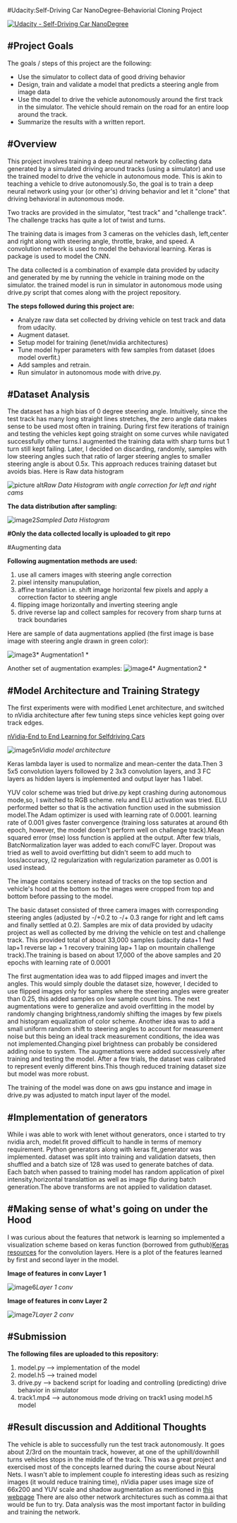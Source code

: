 
#Udacity:Self-Driving Car NanoDegree-Behaviorial Cloning Project

[![Udacity - Self-Driving Car NanoDegree](https://s3.amazonaws.com/udacity-sdc/github/shield-carnd.svg)](http://www.udacity.com/drive)

#Project Goals
---
The goals / steps of this project are the following:
* Use the simulator to collect data of good driving behavior 
* Design, train and validate a model that predicts a steering angle from image data
* Use the model to drive the vehicle autonomously around the first track in the simulator. The vehicle should remain on the road for an entire loop around the track.
* Summarize the results with a written report.

#Overview
---
This project involves training a deep neural network by collecting data generated by a simulated driving around tracks (using a simulator) and use the trained model to drive the vehicle in autonomous mode. This is akin to teaching a vehicle to drive autonomously.So, the goal is to train a deep neural network using your (or other's) driving behavior and let it "clone" that driving behavioral in autonomous mode.

Two tracks are provided in the simulator, "test track" and "challenge track". The challenge tracks has quite a lot of twist and turns.

The training data is images from 3 cameras on the vehicles dash, left,center and right along with steering angle, throttle, brake, and speed. A convolution network is used to model the behavioral learning. Keras is package is used to model the CNN.

The data collected is a combination of example data provided by udacity and generated by me by running the vehicle in training mode on the simulator. the trained model is run in simulator in autonomous mode using drive.py script that comes along with the project repository.

**The steps followed during this project are:**

* Analyze raw data set collected by driving vehicle on test track and data from udacity.
* Augment dataset.
* Setup model for training (lenet/nvidia architectures)
* Tune model hyper parameters with few samples from dataset (does model overfit.)
* Add samples and retrain.
* Run simulator in autonomous mode with drive.py.


#Dataset Analysis
----
The dataset has a high bias of 0 degree steering angle. Intuitively, since the test track has many long straight lines stretches, the zero angle data makes sense to be used most often in training. During first few iterations of trainign and testing the vehicles kept going straight on some  curves while navigated successfully other turns.I augmented the training data with sharp turns but 1 turn still kept failing.
Later, I decided on discarding, randomly, samples with low steering angles such that ratio of larger steering angles to smaller steering angle is about 0.5x. This approach reduces training dataset but avoids bias.
Here is Raw data histogram 



![picture alt](./examples/raw_data_histogram.png)*Raw Data Histogram with angle correction for left and right cams*


**The data distribution after sampling:**


![image2](./examples/sampled_data_histogram.png)*Sampled Data Histogram*


**#Only the data collected locally is uploaded to git repo**

#Augmenting data

**Following augmentation methods are used:**

1. use all camers images with steering angle correction
2. pixel intensity manupulation,
3. affine translation i.e. shift image horizontal few pixels and apply a correction factor to steering angle
4. flipping image horizontally and inverting steering angle
5. drive reverse lap and collect samples for recovery from sharp turns at track boundaries

Here are sample of data augmentations applied (the first image is base image with steering angle drawn in green color):

![image3](./examples/augmented_data_collage.png)* Augmentation1 *

Another set of augmentation examples:
![image4](./examples/augmented_data_collage2.png)* Augmentation2 *



#Model Architecture and Training Strategy
---
The first experiments were with modified Lenet architecture, and switched to nVidia architecture after few tuning steps since vehicles kept going over track edges.

[nVidia-End to End Learning for Selfdriving Cars](https://images.nvidia.com/content/tegra/automotive/images/2016/solutions/pdf/end-to-end-dl-using-px.pdf)

![image5](./examples/nVidia_model.png)*nVidia model architecture*


Keras lambda layer is used to normalize and mean-center the data.Then 3 5x5 convolution layers followed by 2 3x3 convolution layers, and 3 FC layers as hidden layers is implemented and output layer has 1 label.

YUV color scheme was tried but drive.py kept crashing during autonomous mode,so, I switched to RGB scheme. relu and ELU activation was tried. ELU performed better so that is the activation function used in the submission model.The Adam optimizer is used with learning rate of 0.0001. learning rate of 0.001 gives faster convergence (training loss saturates at around 6th epoch, however, the model doesn't perform well on challenge track).Mean squared error (mse) loss function is applied at the output. After few trials, BatcNormalization layer was added to each conv/FC layer. Dropout was tried as well to avoid overfitting but didn't seem to add much to loss/accuracy, l2 regularization with regularization parameter as 0.001 is used instead.

The image contains scenery instead of tracks on the top section and vehicle's hood at  the bottom so the images were cropped from top and bottom before passing to the model.

The basic dataset consisted of three camera images with corresponding steering angles (adjusted by -/+0.2 to -/+ 0.3 range for right and left cams and finally settled at 0.2). Samples are mix of data provided by udacity project as well as collected by me driving the vehicle on test and challenge track. This provided total of about 33,000 samples (udacity data+1 fwd lap+1 reverse lap + 1 recovery training lap+ 1 lap on mountain challenge track).The training is based on about 17,000 of the above samples and 20 epochs with learning rate of 0.0001

The first augmentation idea was to add flipped images and invert the angles. This would simply double the dataset size, however, I decided to use flipped images only for samples where the steering angles were greater than 0.25, this added samples on low sample count bins.
The next augmentations were to generalize and avoid overfitting in the model by randomly changing brightness,randomly shifting the images by few pixels and histogram equalization of color scheme.
Another idea was to add a small uniform random shift to steering angles to account for measurement noise but this being an ideal track measurement conditions, the idea was not implemented.Changing pixel brightness can probably be considered adding noise to system.
The augmentations were added successively after training and testing the model.
After a few trials, the dataset was calibrated to represent evenly different bins.This though reduced training dataset size but model was more robust.

The training of the model was done on aws gpu instance and image in drive.py was adjusted to match input layer of the model.


#Implementation of generators
---
While i was able to work with lenet without generators, once i started to try nvidia arch, model.fit proved difficult to handle in terms of memory requirement. Python generators along with keras fit_generator was implemented.
dataset was split into training and validation datsets, then shuffled and a batch size of 128 was used to generate batches of data. Each batch when passed to training model has random application of pixel intensity,horizontal translattion as well as image flip during batch generation.The above transforms are not applied to validation dataset.

#Making sense of what's going on under the Hood
---
I was curious about the features that network is learning so implemented a visualization scheme based on keras function (borrowed from guthub)[Keras resources](https://github.com/fchollet/keras-resources) for the convolution layers.
Here is a plot of the features learned by first and second layer in the model.

**Image of features in conv Layer 1**

![image6](./examples/layer1_conv_collage.png)*Layer 1 conv*

**Image of features in conv Layer 2**

![image7](./examples/layer2_conv_collage.png)*Layer 2 conv*



#Submission
---
**The following files are uploaded to this repository:**

1. model.py   --> implementation of the model
2. model.h5   --> trained model
3. drive.py   --> backend script for loading and controlling (predicting) drive behavior in simulator
4. track1.mp4  --> autonomous mode driving on track1 using model.h5 model



#Result discussion and Additional Thoughts
---
The vehicle is able to successfully run the test track autonomously. It goes about 2/3rd on the mountain track, however, at one of the uphill/downhill turns vehicles stops in the middle of the track.
This was a great project and exercised most of the concepts learned during the course about Neural Nets.
I wasn't able to implement couple fo interesting ideas such as resizing images (it would reduce training time), nVidia paper uses image size of 66x200 and YUV scale and shadow augmentation as mentioned in [this webpage](https://chatbotslife.com/learning-human-driving-behavior-using-nvidias-neural-network-model-and-image-augmentation-80399360efee)
There are also other network architectures such as comma.ai that would be fun to try.
Data analysis was the most important factor in building and training the network.

















